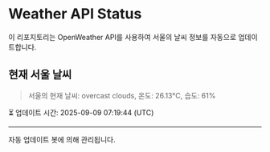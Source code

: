 
# Weather API Status

이 리포지토리는 OpenWeather API를 사용하여 서울의 날씨 정보를 자동으로 업데이트합니다.

## 현재 서울 날씨
> 서울의 현재 날씨: overcast clouds, 온도: 26.13°C, 습도: 61%

⏳ 업데이트 시간: 2025-09-09 07:19:44 (UTC)

---
자동 업데이트 봇에 의해 관리됩니다.
